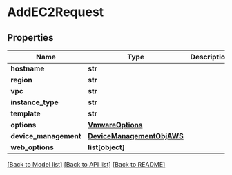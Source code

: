 # AddEC2Request

## Properties
Name | Type | Description | Notes
------------ | ------------- | ------------- | -------------
**hostname** | **str** |  | 
**region** | **str** |  | [optional] 
**vpc** | **str** |  | [optional] 
**instance_type** | **str** |  | [optional] 
**template** | **str** |  | [optional] 
**options** | [**VmwareOptions**](VmwareOptions.md) |  | [optional] 
**device_management** | [**DeviceManagementObjAWS**](DeviceManagementObjAWS.md) |  | [optional] 
**web_options** | **list[object]** |  | [optional] 

[[Back to Model list]](../README.md#documentation-for-models) [[Back to API list]](../README.md#documentation-for-api-endpoints) [[Back to README]](../README.md)


